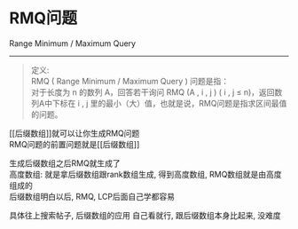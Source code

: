 # RMQ问题
Range Minimum / Maximum Query

---
>定义:  
>RMQ ( Range Minimum / Maximum Query ) 问题是指：  
>对于长度为 n 的数列 A，回答若干询问 RMQ (A , i , j ) ( i , j ≤ n)，返回数列A中下标在 i , j 里的最小（大）值，也就是说，RMQ问题是指求区间最值的问题。


[[后缀数组]]就可以让你生成RMQ问题   
RMQ问题的前置问题就是[[后缀数组]] 

生成后缀数组之后RMQ就生成了    
高度数组: 就是拿后缀数组跟rank数组生成, 得到高度数组, RMQ数组就是由高度组成的    
后缀数组明白以后, RMQ, LCP后面自己学都容易

具体往上搜索帖子, 后缀数组的应用 自己看就行, 跟后缀数组本身比起来, 没难度





